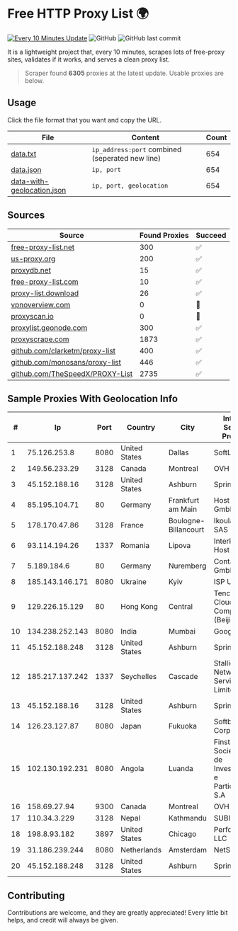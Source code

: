 
# Free HTTP Proxy List 🌍

[![Every 10 Minutes Update](https://github.com/mertguvencli/http-proxy-list/actions/workflows/main.yml/badge.svg?branch=main)](https://github.com/mertguvencli/http-proxy-list/actions/workflows/main.yml)
![GitHub](https://img.shields.io/github/license/mertguvencli/http-proxy-list)
![GitHub last commit](https://img.shields.io/github/last-commit/mertguvencli/http-proxy-list)

It is a lightweight project that, every 10 minutes, scrapes lots of free-proxy sites, validates if it works, and serves a clean proxy list.


> Scraper found **6305** proxies at the latest update. Usable proxies are below.

## Usage

Click the file format that you want and copy the URL.


|File|Content|Count|
|----|-------|-----|
|[data.txt](https://raw.githubusercontent.com/mertguvencli/http-proxy-list/main/proxy-list/data.txt)|`ip_address:port` combined (seperated new line)|654|
|[data.json](https://raw.githubusercontent.com/mertguvencli/http-proxy-list/main/proxy-list/data.json)|`ip, port`|654|
|[data-with-geolocation.json](https://raw.githubusercontent.com/mertguvencli/http-proxy-list/main/proxy-list/data-with-geolocation.json)|`ip, port, geolocation`|654|

## Sources

|Source|Found Proxies|Succeed|
|------|-------------|-------|
|[free-proxy-list.net](https://free-proxy-list.net)|300|✅|
|[us-proxy.org](https://www.us-proxy.org)|200|✅|
|[proxydb.net](http://proxydb.net)|15|✅|
|[free-proxy-list.com](https://free-proxy-list.com/?page=&port=&type%5B%5D=http&type%5B%5D=https&up_time=0&search=Search)|10|✅|
|[proxy-list.download](https://www.proxy-list.download/HTTP)|26|✅|
|[vpnoverview.com](https://vpnoverview.com/privacy/anonymous-browsing/free-proxy-servers)|0|🚫|
|[proxyscan.io](https://www.proxyscan.io)|0|🚫|
|[proxylist.geonode.com](https://proxylist.geonode.com/api/proxy-list?limit=300&page=1&sort_by=lastChecked&sort_type=desc&protocols=http,https)|300|✅|
|[proxyscrape.com](https://api.proxyscrape.com/v2/?request=displayproxies&protocol=http&timeout=10000&country=all&ssl=all&anonymity=all)|1873|✅|
|[github.com/clarketm/proxy-list](https://raw.githubusercontent.com/clarketm/proxy-list/master/proxy-list-raw.txt)|400|✅|
|[github.com/monosans/proxy-list](https://raw.githubusercontent.com/monosans/proxy-list/main/proxies/http.txt)|446|✅|
|[github.com/TheSpeedX/PROXY-List](https://raw.githubusercontent.com/TheSpeedX/PROXY-List/master/http.txt)|2735|✅|


## Sample Proxies With Geolocation Info

|#|Ip|Port|Country|City|Internet Service Provider|
|-|--|----|-------|----|-------------------------|
|1|75.126.253.8|8080|United States|Dallas|SoftLayer|
|2|149.56.233.29|3128|Canada|Montreal|OVH Hosting|
|3|45.152.188.16|3128|United States|Ashburn|Sprint|
|4|85.195.104.71|80|Germany|Frankfurt am Main|Host Europe GmbH|
|5|178.170.47.86|3128|France|Boulogne-Billancourt|Ikoula Net SAS|
|6|93.114.194.26|1337|Romania|Lipova|Interkvm Host SRL|
|7|5.189.184.6|80|Germany|Nuremberg|Contabo GmbH|
|8|185.143.146.171|8080|Ukraine|Kyiv|ISP UTELS|
|9|129.226.15.129|80|Hong Kong|Central|Tencent Cloud Computing (Beijing) Co|
|10|134.238.252.143|8080|India|Mumbai|Google LLC|
|11|45.152.188.248|3128|United States|Ashburn|Sprint|
|12|185.217.137.242|1337|Seychelles|Cascade|Stallion Network Services Limited|
|13|45.152.188.16|3128|United States|Ashburn|Sprint|
|14|126.23.127.87|8080|Japan|Fukuoka|Softbank BB Corp.|
|15|102.130.192.231|8080|Angola|Luanda|Finstar - Sociedade de Investimento e Participacoes S.A|
|16|158.69.27.94|9300|Canada|Montreal|OVH SAS|
|17|110.34.3.229|3128|Nepal|Kathmandu|SUBISU C7|
|18|198.8.93.182|3897|United States|Chicago|Performive LLC|
|19|31.186.239.244|8080|Netherlands|Amsterdam|NetSkope Inc|
|20|45.152.188.248|3128|United States|Ashburn|Sprint|



## Contributing

Contributions are welcome, and they are greatly appreciated! Every
little bit helps, and credit will always be given.

